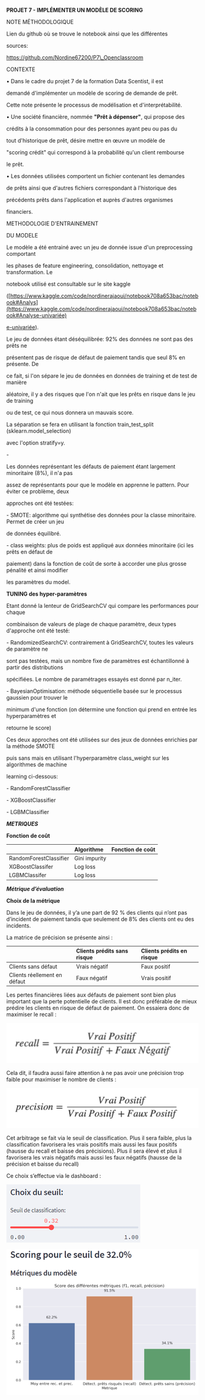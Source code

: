 

**PROJET 7 - IMPLÉMENTER UN MODÈLE DE SCORING**


NOTE MÉTHODOLOGIQUE

Lien du github où se trouve le notebook ainsi que les différentes

sources:

https://github.com/Nordine67200/P7\_Openclassroom

CONTEXTE

• Dans le cadre du projet 7 de la formation Data Scentist, il est

demandé d'implémenter un modèle de scoring de demande de prêt.

Cette note présente le processus de modélisation et d'interprétabilité.

• Une société financière, nommée **"Prêt à dépenser"**, qui propose des

crédits à la consommation pour des personnes ayant peu ou pas du

tout d'historique de prêt, désire mettre en œuvre un modèle de

"scoring crédit" qui correspond à la probabilité qu'un client rembourse

le prêt.

• Les données utilisées comportent un fichier contenant les demandes

de prêts ainsi que d'autres fichiers correspondant à l'historique des

précédents prêts dans l'application et auprès d'autres organismes

financiers.





METHODOLOGIE D'ENTRAINEMENT

DU MODELE

Le modèle a été entrainé avec un jeu de donnée issue d'un preprocessing comportant

les phases de feature engineering, consolidation, nettoyage et transformation. Le

notebook utilisé est consultable sur le site kaggle

([https://www.kaggle.com/code/nordinerajaoui/notebook708a653bac/notebook#Analys](https://www.kaggle.com/code/nordinerajaoui/notebook708a653bac/notebook#Analyse-univariée)

[e-univariée](https://www.kaggle.com/code/nordinerajaoui/notebook708a653bac/notebook#Analyse-univariée)).

Le jeu de données étant déséquilibrée: 92% des données ne sont pas des prêts ne

présentent pas de risque de défaut de paiement tandis que seul 8% en présente. De

ce fait, si l'on sépare le jeu de données en données de training et de test de manière

aléatoire, il y a des risques que l'on n'ait que les prêts en risque dans le jeu de training

ou de test, ce qui nous donnera un mauvais score.

La séparation se fera en utilisant la fonction train\_test\_split (sklearn.model\_selection)

avec l'option stratify=y.

\-

Les données représentant les défauts de paiement étant largement minoritaire (8%), il n'a pas

assez de représentants pour que le modèle en apprenne le pattern. Pour éviter ce problème, deux

approches ont été testées:

\- SMOTE: algorithme qui synthétise des données pour la classe minoritaire. Permet de créer un jeu

de données équilibré.

\- class weights: plus de poids est appliqué aux données minoritaire (ici les prêts en défaut de

paiement) dans la fonction de coût de sorte à accorder une plus grosse pénalité et ainsi modifier

les paramètres du model.


**TUNING des hyper-paramètres**

Etant donné la lenteur de GridSearchCV qui compare les performances pour chaque

combinaison de valeurs de plage de chaque paramètre, deux types d'approche ont été testé:

\- RandomizedSearchCV: contrairement à GridSearchCV, toutes les valeurs de paramètre ne

sont pas testées, mais un nombre fixe de paramètres est échantillonné à partir des distributions

spécifiées. Le nombre de paramétrages essayés est donné par n\_iter.

\- BayesianOptimisation: méthode séquentielle basée sur le processus gaussien pour trouver le

minimum d'une fonction (on détermine une fonction qui prend en entrée les hyperparamètres et

retourne le score)

Ces deux approches ont été utilisées sur des jeux de données enrichies par la méthode SMOTE

puis sans mais en utilisant l'hyperparamètre class\_weight sur les algorithmes de machine

learning ci-dessous:

\- RandomForestClassifier

\- XGBoostClassifier

\- LGBMClassifier


***METRIQUES***

**Fonction de coût**


||**Algorithme**|**Fonction de coût**|
| :- | :- | :- |
|RandomForestClassifier|Gini impurity|
|XGBoostClassifer|Log loss|
|LGBMClassifer|Log loss|

***Métrique d’évaluation***

**Choix de la métrique**

Dans le jeu de données, il y’a une part de 92 % des clients qui n’ont pas d’incident de paiement tandis que seulement de 8% des clients ont eu des incidents.

La matrice de précision se présente ainsi :


||Clients prédits sans risque|Clients prédits en risque|
| :- | :- | :- |
|Clients sans défaut|Vrais négatif|Faux positif|
|Clients réellement en défaut|Faux négatif|Vrais positif|

Les pertes financières liées aux défauts de paiement sont bien plus important que la perte potentielle de clients. Il est donc préférable de mieux prédire les clients en risque de défaut de paiement. On essaiera donc de maximiser le recall :

![](./images/recall_formula.png)

Cela dit, il faudra aussi faire attention à ne pas avoir une précision trop faible pour maximiser le nombre de clients :

![](./images/precision_formula.png)

Cet arbitrage se fait via le seuil de classification. Plus il sera faible, plus la classification favorisera les vrais positifs mais aussi les faux positifs (hausse du recall et baisse des précisions). Plus il sera élevé et plus il favorisera les vrais négatifs mais aussi les faux négatifs (hausse de la précision et baisse du recall)

Ce choix s’effectue via le dashboard :


![](./images/CaptureChoixSeuil.PNG)

![](./images/CaptureScoreBarPlot.PNG)


